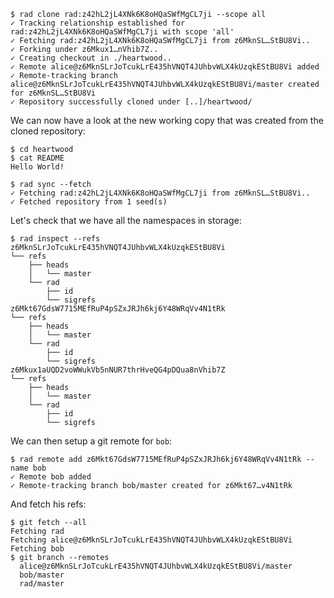 <!-- TODO: Currently, `rad clone`, even with `--scope all` will not fetch all remotes -->
<!-- We have to issue a separate `rad sync --fetch` -->

```
$ rad clone rad:z42hL2jL4XNk6K8oHQaSWfMgCL7ji --scope all
✓ Tracking relationship established for rad:z42hL2jL4XNk6K8oHQaSWfMgCL7ji with scope 'all'
✓ Fetching rad:z42hL2jL4XNk6K8oHQaSWfMgCL7ji from z6MknSL…StBU8Vi..
✓ Forking under z6Mkux1…nVhib7Z..
✓ Creating checkout in ./heartwood..
✓ Remote alice@z6MknSLrJoTcukLrE435hVNQT4JUhbvWLX4kUzqkEStBU8Vi added
✓ Remote-tracking branch alice@z6MknSLrJoTcukLrE435hVNQT4JUhbvWLX4kUzqkEStBU8Vi/master created for z6MknSL…StBU8Vi
✓ Repository successfully cloned under [..]/heartwood/
```

We can now have a look at the new working copy that was created from the cloned
repository:

```
$ cd heartwood
$ cat README
Hello World!
```

```
$ rad sync --fetch
✓ Fetching rad:z42hL2jL4XNk6K8oHQaSWfMgCL7ji from z6MknSL…StBU8Vi..
✓ Fetched repository from 1 seed(s)
```

Let's check that we have all the namespaces in storage:

```
$ rad inspect --refs
z6MknSLrJoTcukLrE435hVNQT4JUhbvWLX4kUzqkEStBU8Vi
└── refs
    ├── heads
    │   └── master
    └── rad
        ├── id
        └── sigrefs
z6Mkt67GdsW7715MEfRuP4pSZxJRJh6kj6Y48WRqVv4N1tRk
└── refs
    ├── heads
    │   └── master
    └── rad
        ├── id
        └── sigrefs
z6Mkux1aUQD2voWWukVb5nNUR7thrHveQG4pDQua8nVhib7Z
└── refs
    ├── heads
    │   └── master
    └── rad
        ├── id
        └── sigrefs
```

We can then setup a git remote for `bob`:

```
$ rad remote add z6Mkt67GdsW7715MEfRuP4pSZxJRJh6kj6Y48WRqVv4N1tRk --name bob
✓ Remote bob added
✓ Remote-tracking branch bob/master created for z6Mkt67…v4N1tRk
```

And fetch his refs:

```
$ git fetch --all
Fetching rad
Fetching alice@z6MknSLrJoTcukLrE435hVNQT4JUhbvWLX4kUzqkEStBU8Vi
Fetching bob
$ git branch --remotes
  alice@z6MknSLrJoTcukLrE435hVNQT4JUhbvWLX4kUzqkEStBU8Vi/master
  bob/master
  rad/master
```
